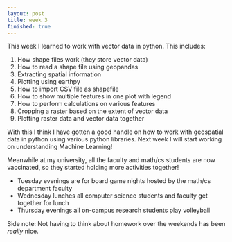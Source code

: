 ```yaml
---
layout: post
title: week 3
finished: true
---
```


This week I learned to work with vector data in python. This includes:
1. How shape files work (they store vector data)
3. How to read a shape file using geopandas
4. Extracting spatial information
5. Plotting using earthpy
6. How to import CSV file as shapefile
7. How to show multiple features in one plot with legend
8. How to perform calculations on various features
9. Cropping a raster based on the extent of vector data
10. Plotting raster data and vector data together

With this I think I have gotten a good handle on how to work with geospatial data in python using various python libraries. Next week I will start working on understanding Machine Learning!

Meanwhile at my university, all the faculty and math/cs students are now vaccinated, so they started holding more activities together!
- Tuesday evenings are for board game nights hosted by the math/cs department faculty
- Wednesday lunches all computer science students and faculty get together for lunch
- Thursday evenings all on-campus research students play volleyball

Side note: Not having to think about homework over the weekends has been _really_ nice.